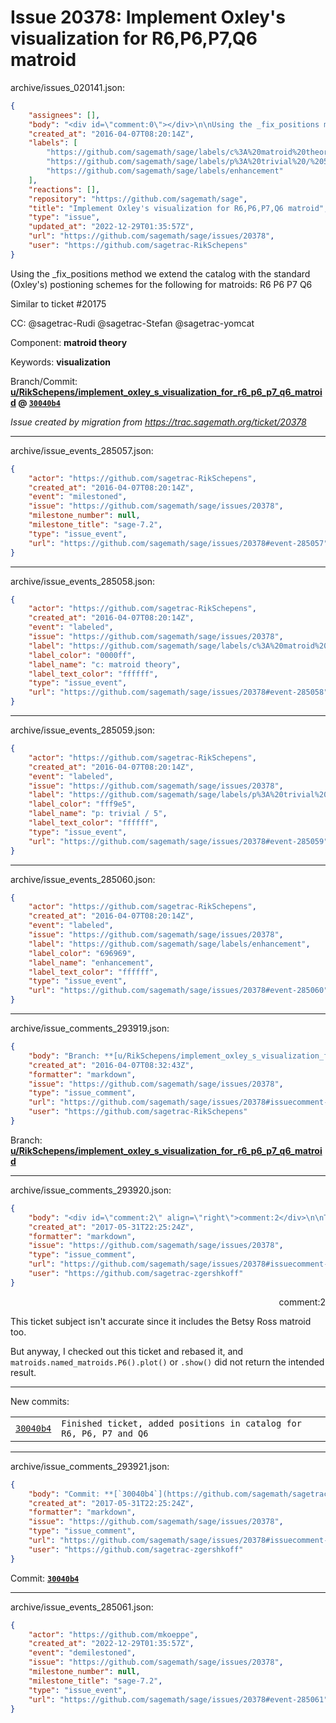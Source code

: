 # Issue 20378: Implement Oxley's visualization for R6,P6,P7,Q6 matroid

archive/issues_020141.json:
```json
{
    "assignees": [],
    "body": "<div id=\"comment:0\"></div>\n\nUsing the _fix_positions method we extend the catalog with the standard (Oxley's) postioning schemes for the following for matroids:\nR6\nP6\nP7\nQ6\n\nSimilar to ticket #20175\n\nCC:  @sagetrac-Rudi @sagetrac-Stefan @sagetrac-yomcat\n\nComponent: **matroid theory**\n\nKeywords: **visualization**\n\nBranch/Commit: **[u/RikSchepens/implement_oxley_s_visualization_for_r6_p6_p7_q6_matroid](https://github.com/sagemath/sagetrac-mirror/tree/u/RikSchepens/implement_oxley_s_visualization_for_r6_p6_p7_q6_matroid) @ [`30040b4`](https://github.com/sagemath/sagetrac-mirror/commit/30040b4dc04ee6042ebb4c3e1880c7c941af3f1c)**\n\n_Issue created by migration from https://trac.sagemath.org/ticket/20378_\n\n",
    "created_at": "2016-04-07T08:20:14Z",
    "labels": [
        "https://github.com/sagemath/sage/labels/c%3A%20matroid%20theory",
        "https://github.com/sagemath/sage/labels/p%3A%20trivial%20/%205",
        "https://github.com/sagemath/sage/labels/enhancement"
    ],
    "reactions": [],
    "repository": "https://github.com/sagemath/sage",
    "title": "Implement Oxley's visualization for R6,P6,P7,Q6 matroid",
    "type": "issue",
    "updated_at": "2022-12-29T01:35:57Z",
    "url": "https://github.com/sagemath/sage/issues/20378",
    "user": "https://github.com/sagetrac-RikSchepens"
}
```
<div id="comment:0"></div>

Using the _fix_positions method we extend the catalog with the standard (Oxley's) postioning schemes for the following for matroids:
R6
P6
P7
Q6

Similar to ticket #20175

CC:  @sagetrac-Rudi @sagetrac-Stefan @sagetrac-yomcat

Component: **matroid theory**

Keywords: **visualization**

Branch/Commit: **[u/RikSchepens/implement_oxley_s_visualization_for_r6_p6_p7_q6_matroid](https://github.com/sagemath/sagetrac-mirror/tree/u/RikSchepens/implement_oxley_s_visualization_for_r6_p6_p7_q6_matroid) @ [`30040b4`](https://github.com/sagemath/sagetrac-mirror/commit/30040b4dc04ee6042ebb4c3e1880c7c941af3f1c)**

_Issue created by migration from https://trac.sagemath.org/ticket/20378_





---

archive/issue_events_285057.json:
```json
{
    "actor": "https://github.com/sagetrac-RikSchepens",
    "created_at": "2016-04-07T08:20:14Z",
    "event": "milestoned",
    "issue": "https://github.com/sagemath/sage/issues/20378",
    "milestone_number": null,
    "milestone_title": "sage-7.2",
    "type": "issue_event",
    "url": "https://github.com/sagemath/sage/issues/20378#event-285057"
}
```



---

archive/issue_events_285058.json:
```json
{
    "actor": "https://github.com/sagetrac-RikSchepens",
    "created_at": "2016-04-07T08:20:14Z",
    "event": "labeled",
    "issue": "https://github.com/sagemath/sage/issues/20378",
    "label": "https://github.com/sagemath/sage/labels/c%3A%20matroid%20theory",
    "label_color": "0000ff",
    "label_name": "c: matroid theory",
    "label_text_color": "ffffff",
    "type": "issue_event",
    "url": "https://github.com/sagemath/sage/issues/20378#event-285058"
}
```



---

archive/issue_events_285059.json:
```json
{
    "actor": "https://github.com/sagetrac-RikSchepens",
    "created_at": "2016-04-07T08:20:14Z",
    "event": "labeled",
    "issue": "https://github.com/sagemath/sage/issues/20378",
    "label": "https://github.com/sagemath/sage/labels/p%3A%20trivial%20/%205",
    "label_color": "fff9e5",
    "label_name": "p: trivial / 5",
    "label_text_color": "ffffff",
    "type": "issue_event",
    "url": "https://github.com/sagemath/sage/issues/20378#event-285059"
}
```



---

archive/issue_events_285060.json:
```json
{
    "actor": "https://github.com/sagetrac-RikSchepens",
    "created_at": "2016-04-07T08:20:14Z",
    "event": "labeled",
    "issue": "https://github.com/sagemath/sage/issues/20378",
    "label": "https://github.com/sagemath/sage/labels/enhancement",
    "label_color": "696969",
    "label_name": "enhancement",
    "label_text_color": "ffffff",
    "type": "issue_event",
    "url": "https://github.com/sagemath/sage/issues/20378#event-285060"
}
```



---

archive/issue_comments_293919.json:
```json
{
    "body": "Branch: **[u/RikSchepens/implement_oxley_s_visualization_for_r6_p6_p7_q6_matroid](https://github.com/sagemath/sagetrac-mirror/tree/u/RikSchepens/implement_oxley_s_visualization_for_r6_p6_p7_q6_matroid)**",
    "created_at": "2016-04-07T08:32:43Z",
    "formatter": "markdown",
    "issue": "https://github.com/sagemath/sage/issues/20378",
    "type": "issue_comment",
    "url": "https://github.com/sagemath/sage/issues/20378#issuecomment-293919",
    "user": "https://github.com/sagetrac-RikSchepens"
}
```

Branch: **[u/RikSchepens/implement_oxley_s_visualization_for_r6_p6_p7_q6_matroid](https://github.com/sagemath/sagetrac-mirror/tree/u/RikSchepens/implement_oxley_s_visualization_for_r6_p6_p7_q6_matroid)**



---

archive/issue_comments_293920.json:
```json
{
    "body": "<div id=\"comment:2\" align=\"right\">comment:2</div>\n\nThis ticket subject isn't accurate since it includes the Betsy Ross matroid too.\n\nBut anyway, I checked out this ticket and rebased it, and `matroids.named_matroids.P6().plot()` or `.show()` did not return the intended result.\n\n---\nNew commits:\n<table><tr><td><a href=\"https://github.com/sagemath/sagetrac-mirror/commit/30040b4dc04ee6042ebb4c3e1880c7c941af3f1c\"><code>30040b4</code></a></td><td><code>Finished ticket, added positions in catalog for R6, P6, P7 and Q6</code></td></tr></table>\n",
    "created_at": "2017-05-31T22:25:24Z",
    "formatter": "markdown",
    "issue": "https://github.com/sagemath/sage/issues/20378",
    "type": "issue_comment",
    "url": "https://github.com/sagemath/sage/issues/20378#issuecomment-293920",
    "user": "https://github.com/sagetrac-zgershkoff"
}
```

<div id="comment:2" align="right">comment:2</div>

This ticket subject isn't accurate since it includes the Betsy Ross matroid too.

But anyway, I checked out this ticket and rebased it, and `matroids.named_matroids.P6().plot()` or `.show()` did not return the intended result.

---
New commits:
<table><tr><td><a href="https://github.com/sagemath/sagetrac-mirror/commit/30040b4dc04ee6042ebb4c3e1880c7c941af3f1c"><code>30040b4</code></a></td><td><code>Finished ticket, added positions in catalog for R6, P6, P7 and Q6</code></td></tr></table>




---

archive/issue_comments_293921.json:
```json
{
    "body": "Commit: **[`30040b4`](https://github.com/sagemath/sagetrac-mirror/commit/30040b4dc04ee6042ebb4c3e1880c7c941af3f1c)**",
    "created_at": "2017-05-31T22:25:24Z",
    "formatter": "markdown",
    "issue": "https://github.com/sagemath/sage/issues/20378",
    "type": "issue_comment",
    "url": "https://github.com/sagemath/sage/issues/20378#issuecomment-293921",
    "user": "https://github.com/sagetrac-zgershkoff"
}
```

Commit: **[`30040b4`](https://github.com/sagemath/sagetrac-mirror/commit/30040b4dc04ee6042ebb4c3e1880c7c941af3f1c)**



---

archive/issue_events_285061.json:
```json
{
    "actor": "https://github.com/mkoeppe",
    "created_at": "2022-12-29T01:35:57Z",
    "event": "demilestoned",
    "issue": "https://github.com/sagemath/sage/issues/20378",
    "milestone_number": null,
    "milestone_title": "sage-7.2",
    "type": "issue_event",
    "url": "https://github.com/sagemath/sage/issues/20378#event-285061"
}
```
